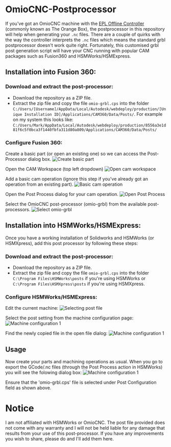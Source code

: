# OmioCNC-Postprocessor
If you've got an OmioCNC machine with the [EPL Offline Controller](https://www.omiocnc.com/epl-4f-control-system/) (commonly known as The Orange Box), the postprocessor in this repository will help when generating your `.nc` files.
There are a couple of quirks with the way the controller interprets the `.nc` files which means the standard grbl postprocessor doesn't work quite right.
Fortunately, this customised grbl post generation script will have your CNC running with popular CAM packages such as Fusion360 and HSMWorks/HSMExpress.


## Installation into Fusion 360:

### Download and extract the post-processor:
* Download the repository as a ZIP file.
* Extract the zip file and copy the file `omio-grbl.cps` into the folder `C:/Users/[Username]/AppData/Local/Autodesk/webdeploy/production/[Unique Installation ID]/Applications/CAM360/Data/Posts/`. For example on my system this looks like:  `C:/Users/Mark/AppData/Local/Autodesk/webdeploy/production/8556a3e1d81f6c5f0bca3f1440fbfa311d80a809/Applications/CAM360/Data/Posts/`

### Configure Fusion 360:

Create a basic part (or open an existing one) so we can access the Post-Processor dialog box.
![Create basic part](https://raw.githubusercontent.com/MarkHedleyJones/OmioCNC-Postprocessor/master/images/Fusion360-BasicPart-edited.PNG)

Open the CAM Workspace (top left dropdown)
![Open cam workspace](https://raw.githubusercontent.com/MarkHedleyJones/OmioCNC-Postprocessor/master/images/Fusion360-OpenCAMWorkspace-edited.PNG)

Add a basic cam operation (ignore this step if you've already got an operation from an existing part).
![Basic cam operation](https://raw.githubusercontent.com/MarkHedleyJones/OmioCNC-Postprocessor/master/images/Fusion360-BasicCAMOperation-edited.PNG)

Open the Post Process dialog for your cam operation.
![Open Post Process](https://raw.githubusercontent.com/MarkHedleyJones/OmioCNC-Postprocessor/master/images/Fusion360-PostProcess-edited.png)

Select the OmioCNC post-processor (omio-grbl) from the available post-processors.
![Select omio-grbl](https://raw.githubusercontent.com/MarkHedleyJones/OmioCNC-Postprocessor/master/images/Fusion360-SelectPostConfiguration-edited.PNG)

## Installation into HSMWorks/HSMExpress:
Once you have a working installation of Solidworks and HSMWorks (or HSMXpress), add this post processor by following these steps:

### Download and extract the post-processor:
* Download the repository as a ZIP file.
* Extract the zip file and copy the file `omio-grbl.cps` into the folder `C:\Program Files\HSMWorks\posts` if you're using HSMWorks or `C:\Program Files\HSMXpress\posts` if you're using HSMXpress.

### Configure HSMWorks/HSMExpress:

Edit the current machine:
![Selecting post file](https://raw.githubusercontent.com/MarkHedleyJones/OmioCNC-Postprocessor/master/images/Edit-Machine-edited.PNG)

Select the post setting from the machine configuration page:
![Machine configuration 1](https://raw.githubusercontent.com/MarkHedleyJones/OmioCNC-Postprocessor/master/images/MachineConfig1-edited.PNG)

Find the newly copied file in the open file dialog:
![Machine configuration 1](https://raw.githubusercontent.com/MarkHedleyJones/OmioCNC-Postprocessor/master/images/MachineConfig2-edited.PNG)

## Usage
Now create your parts and machining operations as usual.
When you go to export the GCode/.nc files (through the Post Process action in HSMWorks) you will see the folowing dialog box:
![Machine configuration 1](https://raw.githubusercontent.com/MarkHedleyJones/OmioCNC-Postprocessor/master/images/PostScreen.PNG)

Ensure that the 'omio-grbl.cps' file is selected under Post Configuration field as shown above.

# Notice
I am not affiliated with HSMWorks or OmioCNC.
The post file provided does not come with any warranty and I will not be held liable for any damage that results from your use of this post-processor.
If you have any improvements you wish to share, please do and I'll add them here.

